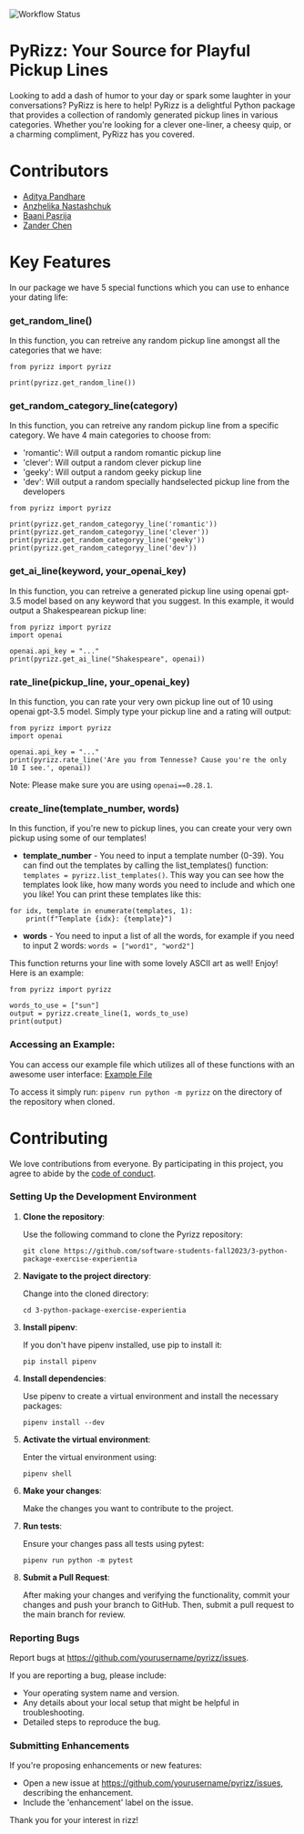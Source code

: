 ![Workflow Status](https://github.com/software-students-fall2023/3-python-package-exercise-experientia/actions/workflows/python.yml/badge.svg)

# PyRizz: Your Source for Playful Pickup Lines
Looking to add a dash of humor to your day or spark some laughter in your conversations? PyRizz is here to help! PyRizz is a delightful Python package that provides a collection of randomly generated pickup lines in various categories. Whether you're looking for a clever one-liner, a cheesy quip, or a charming compliment, PyRizz has you covered.

# Contributors 
- [Aditya Pandhare](https://github.com/awesomeadi00)
- [Anzhelika Nastashchuk](https://github.com/annsts)
- [Baani Pasrija](https://github.com/zeepxnflrp)
- [Zander Chen](https://github.com/ccczy-czy)

# Key Features

In our package we have 5 special functions which you can use to enhance your dating life: 

### get_random_line()

In this function, you can retreive any random pickup line amongst all the categories that we have: 

```
from pyrizz import pyrizz

print(pyrizz.get_random_line())
```

### get_random_category_line(category)

In this function, you can retreive any random pickup line from a specific category. We have 4 main categories to choose from: 
- 'romantic': Will output a random romantic pickup line
- 'clever': Will output a random clever pickup line
- 'geeky': Will output a random geeky pickup line
- 'dev': Will output a random specially handselected pickup line from the developers

```
from pyrizz import pyrizz

print(pyrizz.get_random_categoryy_line('romantic'))
print(pyrizz.get_random_categoryy_line('clever'))
print(pyrizz.get_random_categoryy_line('geeky'))
print(pyrizz.get_random_categoryy_line('dev'))
```

### get_ai_line(keyword, your_openai_key)

In this function, you can retreive a generated pickup line using openai gpt-3.5 model based on any keyword that you suggest. In this example, it would output a Shakespearean pickup line: 

```
from pyrizz import pyrizz
import openai 

openai.api_key = "..."
print(pyrizz.get_ai_line("Shakespeare", openai))
```

### rate_line(pickup_line, your_openai_key)

In this function, you can rate your very own pickup line out of 10 using openai gpt-3.5 model. Simply type your pickup line and a rating will output: 

```
from pyrizz import pyrizz
import openai 

openai.api_key = "..."
print(pyrizz.rate_line('Are you from Tennesse? Cause you're the only 10 I see.', openai))
```

Note: Please make sure you are using `openai==0.28.1`. 
### create_line(template_number, words)

In this function, if you're new to pickup lines, you can create your very own pickup using some of our templates!
- **template_number** - You need to input a template number (0-39). You can find out the templates by calling the list_templates() function: `templates = pyrizz.list_templates()`. This way you can see how the templates look like, how many words you need to include and which one you like! You can print these templates like this: 
```
for idx, template in enumerate(templates, 1):
    print(f"Template {idx}: {template}")
```
- **words** - You need to input a list of all the words, for example if you need to input 2 words: `words = ["word1", "word2"]`

This function returns your line with some lovely ASCII art as well! Enjoy!
Here is an example: 
```
from pyrizz import pyrizz

words_to_use = ["sun"]
output = pyrizz.create_line(1, words_to_use)
print(output)
```

### Accessing an Example: 
You can access our example file which utilizes all of these functions with an awesome user interface: 
[Example File](https://github.com/software-students-fall2023/3-python-package-exercise-experientia/blob/main/src/pyrizz/__main__.py)

To access it simply run: `pipenv run python -m pyrizz` on the directory of the repository when cloned. 

# Contributing

We love contributions from everyone. By participating in this project, you agree to abide by the [code of conduct](https://github.com/eads/generic-code-of-conduct.git).

### Setting Up the Development Environment

1. **Clone the repository**:

    Use the following command to clone the Pyrizz repository:

    ```shell
    git clone https://github.com/software-students-fall2023/3-python-package-exercise-experientia
    ```

2. **Navigate to the project directory**:

    Change into the cloned directory:

    ```shell
    cd 3-python-package-exercise-experientia
    ```

3. **Install pipenv**:

    If you don't have pipenv installed, use pip to install it:

    ```shell
    pip install pipenv
    ```

4. **Install dependencies**:

    Use pipenv to create a virtual environment and install the necessary packages:

    ```shell
    pipenv install --dev
    ```

5. **Activate the virtual environment**:

    Enter the virtual environment using:

    ```shell
    pipenv shell
    ```

6. **Make your changes**:

    Make the changes you want to contribute to the project.

7. **Run tests**:

    Ensure your changes pass all tests using pytest:

    ```shell
    pipenv run python -m pytest
    ```

8. **Submit a Pull Request**:

    After making your changes and verifying the functionality, commit your changes and push your branch to GitHub. Then, submit a pull request to the main branch for review.

### Reporting Bugs

Report bugs at https://github.com/yourusername/pyrizz/issues.

If you are reporting a bug, please include:

* Your operating system name and version.
* Any details about your local setup that might be helpful in troubleshooting.
* Detailed steps to reproduce the bug.

### Submitting Enhancements

If you're proposing enhancements or new features:

* Open a new issue at https://github.com/yourusername/pyrizz/issues, describing the enhancement.
* Include the 'enhancement' label on the issue.

Thank you for your interest in rizz! 
